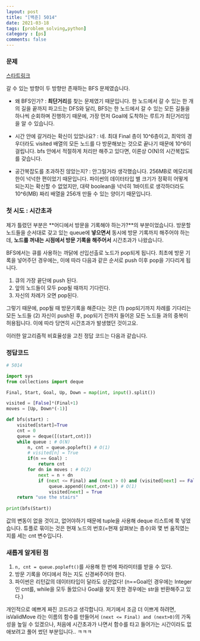 ```yaml
---
layout: post
title: "[백준] 5014"
date: 2021-03-18
tags: [problem_solving,python]
category : [ps]
comments: false
---
```




### 문제

[스타트링크](https://www.acmicpc.net/problem/5014)

갈 수 있는 방향이 두 방향만 존재하는 BFS 문제였습니다.

- 왜 BFS인가? : **최단거리**를 찾는 문제였기 때문입니다. 한 노드에서 갈 수 있는 한 개의 길을 끝까지 파고드는 DFS와 달리, BFS는 한 노드에서 갈 수 있는 모든 길들을 하나씩 순회하며 진행하기 때문에, 가장 먼저 Goal에 도착하는 루트가 최단거리임을 알 수 있습니다.

- 시간 안에 갈거라는 확신이 있었나요? : 네. 최대 Final 층이 10^6층이고, 최악의 경우더라도 visited 배열의 모든 노드를 다 방문해보는 것으로 끝나기 때문에 10^6이 걸립니다. bfs 안에서 적절하게 처리만 해주고 있다면, 이론상 O(N)의 시간복잡도를 갖습니다.
- 공간복잡도를 초과하진 않았는지? : 안그럴거라 생각했습니다. 256MB로 메모리제한이 넉넉한 편이었기 때문입니다. 파이썬의 데이터타입 별 크기가 정확히 어떻게 되는지는 확신할 수 없었지만, 대략 boolean을 넉넉히 1바이트로 생각하더라도 10^6(MB)  짜리 배열을 256개 만들 수 있는 양이기 때문입니다.



### 첫 시도 : 시간초과

제가 틀렸던 부분은 **어디에서 방문을 기록해야 하는가?**의 부분이었습니다. 방문할 노드들을 순서대로 갖고 있는 queue에 **넣으면서** 동시에 방문 기록까지 해주어야 하는데, **노드를 꺼내는 시점에서 방문 기록을 해주어서** 시간초과가 나왔습니다.

BFS에서는 큐를 사용하는 까닭에 선입선출로 노드가 pop되게 됩니다. 최초에 방문 기록을 넣어주던 경우에는, 이에 따라 다음과 같은 순서로 push 이후 pop을 기다리게 됩니다.

1. 큐의 가장 끝단에 push 된다.
2. 앞의 노드들이 모두 pop될 때까지 기다린다.
3. 자신의 차례가 오면 pop된다.

그렇기 때문에, pop될 때 방문기록을 해준다는 것은 (1) pop되기까지 차례를 기다리는 모든 노드들 (2) 자신이 push된 후, pop되기 전까지 들어온 모든 노드들 과의 중복이 허용됩니다. 이에 따라 당연히 시간초과가 발생했던 것이고요.

이러한 알고리즘적 비효율성을 고친 정답 코드는 다음과 같습니다.

### 정답코드

```python
# 5014

import sys
from collections import deque

Final, Start, Goal, Up, Down = map(int, input().split())

visited = [False]*(Final+1)
moves = [Up, Down*(-1)]

def bfs(start) :
	visited[start]=True
	cnt = 0
	queue = deque([(start,cnt)])
	while queue : # O(N)
		n, cnt = queue.popleft() # O(1)
		# visited[n] = True
		if(n == Goal) :
			return cnt
		for dn in moves : # O(2)
			next = n + dn
			if (next <= Final) and (next > 0) and (visited[next] == False) :
				queue.append((next,cnt+1)) # O(1)
				visited[next] = True
	return "use the stairs"
	
print(bfs(Start))
```

값의 변동이 없을 것이고, 없어야하기 때문에 tuple을 사용해 deque 리스트에 쭉 넣었습니다. 튜플로 묶이는 것은 현재 노드의 번호(=현재 살펴보는 층수)와 몇 번 움직였는지를 세는 cnt 변수입니다.



### 새롭게 알게된 점

1. `n, cnt = queue.popleft()`를 사용해 한 번에 파라미터를 받을 수 있다.
2. 방문 기록을 어디에서 하는 지도 신경써주어야 한다.
3. 파이썬은 리턴값의 데이터타입이 달라도 상관없다! (n==Goal인 경우에는 Integer인 cnt를, while을 모두 돌았으나 Goal을 찾지 못한 경우에는 str을 반환해주고 있다.)



개인적으로 예쁘게 짜진 코드라고 생각합니다. 저기에서 조금 더 이쁘게 하려면, isValidMove 라는 이름의 함수를 만들어서 `(next <= Final) and (next>0)`의 가독성을 높일 수 있겠으나, 처음에 시간초과가 나면서 함수를 타고 들어가는 시간이라도 없애보려고 풀어 썼던 부분입니다.. ㅋㅋㅋ



